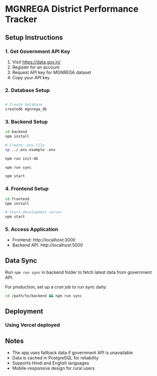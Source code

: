 # MGNREGA District Performance Tracker

## Setup Instructions

### 1. Get Government API Key
1. Visit https://data.gov.in/
2. Register for an account
3. Request API key for MGNREGA dataset
4. Copy your API key

### 2. Database Setup
```bash

# Create database
createdb mgnrega_db
```

### 3. Backend Setup
```bash
cd backend
npm install

# Create .env file
cp ../.env.example .env

npm run init-db

npm run sync

npm start
```

### 4. Frontend Setup
```bash
cd frontend
npm install

# Start development server
npm start
```

### 5. Access Application
- Frontend: http://localhost:3000
- Backend API: http://localhost:5000

## Data Sync

Run `npm run sync` in backend folder to fetch latest data from government API.

For production, set up a cron job to run sync daily:
```bash
cd /path/to/backend && npm run sync
```

## Deployment

### Using Vercel deployed

## Notes

- The app uses fallback data if government API is unavailable
- Data is cached in PostgreSQL for reliability
- Supports Hindi and English languages
- Mobile-responsive design for rural users
